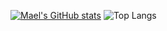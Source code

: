 [![Mael's GitHub stats](https://github-readme-stats.vercel.app/api?username=maelgoujon)](https://github.com/anuraghazra/github-readme-stats)
![Top Langs](https://github-readme-stats.vercel.app/api/top-langs/?username=maelgoujon&layout=compact)
